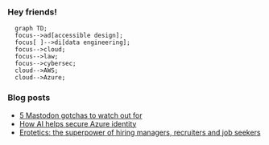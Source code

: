 ### Hey friends!

```mermaid
  graph TD;
  focus-->ad[accessible design];
  focus[ ]-->di[data engineering];
  focus-->cloud;
  focus-->law;
  focus-->cybersec;
  cloud-->AWS;
  cloud-->Azure;
```

### Blog posts
<!-- BLOG-POST-LIST:START -->
- [5 Mastodon gotchas to watch out for](https://tomaszhamerla.com/blog/mastodon-gotchas/)
- [How AI helps secure Azure identity](https://tomaszhamerla.com/blog/ai-securing-azure-identity/)
- [Erotetics: the superpower of hiring managers, recruiters and job seekers](https://tomaszhamerla.com/blog/erotetics/)
<!-- BLOG-POST-LIST:END -->

